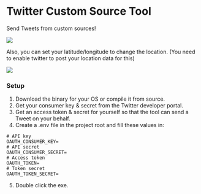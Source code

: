 # Twitter Custom Source Tool

Send Tweets from custom sources!

![](https://i.postimg.cc/yYSb0jkq/image.png)

Also, you can set your latitude/longitude to change the location. (You need to enable twitter to post your location data for this)

![](https://i.postimg.cc/gkDGJ1Q0/image.png)

### Setup

1. Download the binary for your OS or compile it from source.   
2. Get your consumer key & secret from the Twitter developer portal.
3. Get an access token & secret for yourself so that the tool can send a Tweet on your behalf.
4. Create a .env file in the project root and fill these values in:

```
# API key
OAUTH_CONSUMER_KEY=
# API secret
OAUTH_CONSUMER_SECRET=
# Access token
OAUTH_TOKEN=
# Token secret
OAUTH_TOKEN_SECRET=
```

5. Double click the exe.